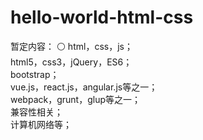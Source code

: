 # hello-world-html-css

 暂定内容：
 ⚪ html，css，js；  
    html5，css3，jQuery，ES6；  
    bootstrap；  
    vue.js，react.js，angular.js等之一；  
    webpack，grunt，glup等之一；  
    兼容性相关；  
    计算机网络等；  

